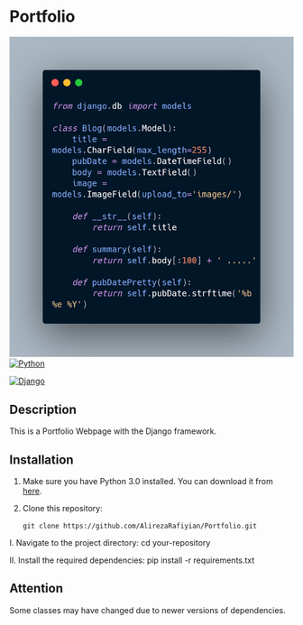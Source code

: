 # Portfolio
![Screenshot](carbon.png)
[![Python](https://img.shields.io/badge/Python-3.0-blue)](https://www.python.org/downloads/release/python-390/)

[![Django](https://img.shields.io/badge/Django-4.2-green)](https://www.djangoproject.com/download/)

## Description
This is a Portfolio Webpage with the Django framework.

## Installation
1. Make sure you have Python 3.0 installed. You can download it from [here](https://www.python.org/downloads/release/python-390/).
2. Clone this repository:

   ```shell
   git clone https://github.com/AlirezaRafiyian/Portfolio.git

I. Navigate to the project directory:
  cd your-repository

II. Install the required dependencies:
  pip install -r requirements.txt
  
## Attention
Some classes may have changed due to newer versions of dependencies.
